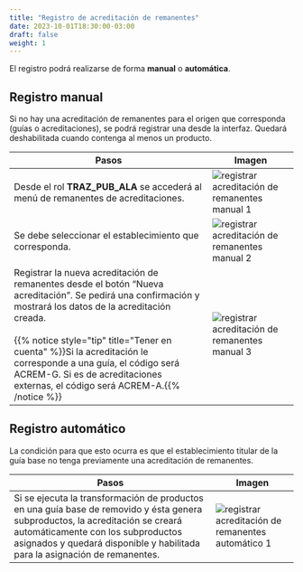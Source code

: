```yaml
---
title: "Registro de acreditación de remanentes"
date: 2023-10-01T18:30:00-03:00
draft: false
weight: 1
---
```


El registro podrá realizarse de forma **manual** o **automática**.

## Registro manual

Si no hay una acreditación de remanentes para el origen que corresponda (guías o acreditaciones), se podrá registrar una desde la interfaz. Quedará deshabilitada cuando contenga al menos un producto.

| Pasos                                                                                                                                                                                                                                                                                                                                                                   | Imagen                                                                                                   |
| ----------------------------------------------------------------------------------------------------------------------------------------------------------------------------------------------------------------------------------------------------------------------------------------------------------------------------------------------------------------------- | -------------------------------------------------------------------------------------------------------- |
| Desde el rol **TRAZ_PUB_ALA** se accederá al menú de remanentes de acreditaciones.                                                                                                                                                                                                                                                                                      | ![registrar acreditación de remanentes manual 1](../images/registro-acreditacion-remanentes-manual1.png) |
| Se debe seleccionar el establecimiento que corresponda.                                                                                                                                                                                                                                                                                                                 | ![registrar acreditación de remanentes manual 2](../images/registro-acreditacion-remanentes-manual2.png) |
| Registrar la nueva acreditación de remanentes desde el botón “Nueva acreditación”. Se pedirá una confirmación y mostrará los datos de la acreditación creada.<br/><br/>{{% notice style="tip" title="Tener en cuenta" %}}Si la acreditación le corresponde a una guía, el código será ACREM-G. Si es de acreditaciones externas, el código será ACREM-A.{{% /notice %}} | ![registrar acreditación de remanentes manual 3](../images/registro-acreditacion-remanentes-manual3.png) |

## Registro automático

La condición para que esto ocurra es que el establecimiento titular de la guía base no tenga previamente una acreditación de remanentes.

| Pasos                                                                                                                                                                                                                                              | Imagen                                                                                                           |
| -------------------------------------------------------------------------------------------------------------------------------------------------------------------------------------------------------------------------------------------------- | ---------------------------------------------------------------------------------------------------------------- |
| Si se ejecuta la transformación de productos en una guía base de removido y ésta genera subproductos, la acreditación se creará automáticamente con los subproductos asignados y quedará disponible y habilitada para la asignación de remanentes. | ![registrar acreditación de remanentes automático 1](../images/registro-acreditacion-remanentes-automatico1.png) |
